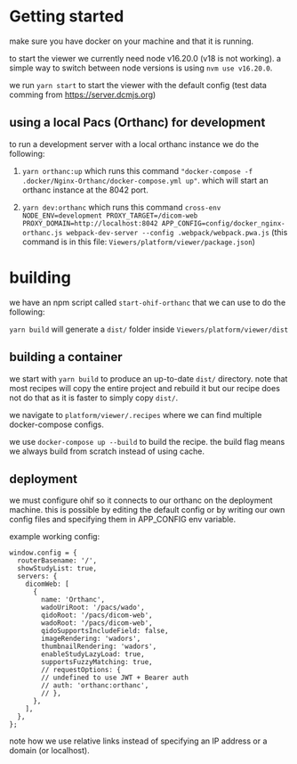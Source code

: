 # Getting started

make sure you have docker on your machine and that it is running.

to start the viewer we currently need node v16.20.0 (v18 is not working). a
simple way to switch between node versions is using `nvm use v16.20.0`.

we run `yarn start` to start the viewer with the default config (test data
comming from https://server.dcmjs.org)

## using a local Pacs (Orthanc) for development

to run a development server with a local orthanc instance we do the following:

1.  `yarn orthanc:up` which runs this command
    `"docker-compose -f .docker/Nginx-Orthanc/docker-compose.yml up"`. which
    will start an orthanc instance at the 8042 port.

2.  `yarn dev:orthanc` which runs this command
    `cross-env NODE_ENV=development PROXY_TARGET=/dicom-web PROXY_DOMAIN=http://localhost:8042 APP_CONFIG=config/docker_nginx-orthanc.js webpack-dev-server --config .webpack/webpack.pwa.js`
    (this command is in this file: `Viewers/platform/viewer/package.json`)

# building

we have an npm script called `start-ohif-orthanc` that we can use to do the
following:

`yarn build` will generate a `dist/` folder inside
`Viewers/platform/viewer/dist`

## building a container

we start with `yarn build` to produce an up-to-date `dist/` directory. note that
most recipes will copy the entire project and rebuild it but our recipe does not
do that as it is faster to simply copy `dist/`.

we navigate to `platform/viewer/.recipes` where we can find multiple
docker-compose configs.

we use `docker-compose up --build` to build the recipe. the build flag means we
always build from scratch instead of using cache.

## deployment

we must configure ohif so it connects to our orthanc on the deployment machine.
this is possible by editing the default config or by writing our own config
files and specifying them in APP_CONFIG env variable.

example working config:

```
window.config = {
  routerBasename: '/',
  showStudyList: true,
  servers: {
    dicomWeb: [
      {
        name: 'Orthanc',
        wadoUriRoot: '/pacs/wado',
        qidoRoot: '/pacs/dicom-web',
        wadoRoot: '/pacs/dicom-web',
        qidoSupportsIncludeField: false,
        imageRendering: 'wadors',
        thumbnailRendering: 'wadors',
        enableStudyLazyLoad: true,
        supportsFuzzyMatching: true,
        // requestOptions: {
        // undefined to use JWT + Bearer auth
        // auth: 'orthanc:orthanc',
        // },
      },
    ],
  },
};

```

note how we use relative links instead of specifying an IP address or a domain
(or localhost).
